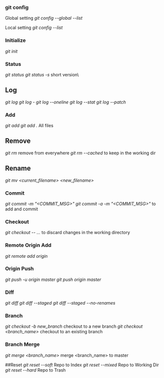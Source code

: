 ### git config
Global setting
*git config --global --list*

Local setting
*git config --list*

### Initialize 
*git init*

### Status
*git status*
*git status -s* short version\

## Log
*git log*
*git log -<count of commit>*
*git log --oneline*
*git log --stat*
*git log --patch*

### Add
*git add <filename>*
*git add .*  All files

## Remove
*git rm <filename>* remove from everywhere
*git rm --cached <filename>* to keep in the working dir

## Rename
*git mv <current_filename> <new_filename>*

### Commit
*git commit -m "<COMMIT_MSG>"*
*git commit -a -m "<COMMIT_MSG>"* to add and commit

### Checkout 
*git checkout -- <file>...* to discard changes in the working directory

### Remote Origin Add
*git remote add origin <URL>*

###  Origin Push
*git push -u origin master*
*git push origin master*

### Diff
*git diff*
*git diff --staged*
*git diff --staged --no-renames*

### Branch
*git checkout -b new_branch* checkout to a new branch
*git checkout <branch_name>* checkout to an existing branch

### Branch Merge
*git merge <branch_name>* merge <branch_name> to master

##Reset
*git reset --soft* Repo to Index
*git reset --mixed* Repo to Working Dir
*git reset --hard* Repo to Trash
